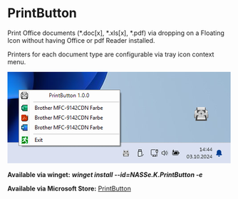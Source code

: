 # PrintButton

Print Office documents (*.doc[x], *.xls[x], *.pdf) via dropping on
a Floating Icon without having Office or pdf Reader installed. 

Printers for each document type are configurable via tray icon context menu.

![PrintButton screenshot](/Screenshot.png?raw=true "PrintButton screenshot")

**Available via winget:** ***winget install --id=NASSe.K.PrintButton -e***

**Available via Microsoft Store:** [PrintButton](https://apps.microsoft.com/detail/9nrmqr4v3lpf?hl=de-de&gl=DE)

